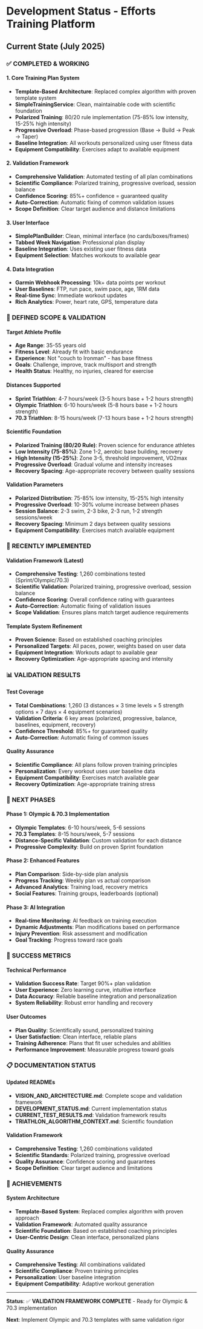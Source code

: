 # Development Status - Efforts Training Platform

## Current State (July 2025)

### ✅ **COMPLETED & WORKING**

#### **1. Core Training Plan System**
- **Template-Based Architecture**: Replaced complex algorithm with proven template system
- **SimpleTrainingService**: Clean, maintainable code with scientific foundation
- **Polarized Training**: 80/20 rule implementation (75-85% low intensity, 15-25% high intensity)
- **Progressive Overload**: Phase-based progression (Base → Build → Peak → Taper)
- **Baseline Integration**: All workouts personalized using user fitness data
- **Equipment Compatibility**: Exercises adapt to available equipment

#### **2. Validation Framework**
- **Comprehensive Validation**: Automated testing of all plan combinations
- **Scientific Compliance**: Polarized training, progressive overload, session balance
- **Confidence Scoring**: 85%+ confidence = guaranteed quality
- **Auto-Correction**: Automatic fixing of common validation issues
- **Scope Definition**: Clear target audience and distance limitations

#### **3. User Interface**
- **SimplePlanBuilder**: Clean, minimal interface (no cards/boxes/frames)
- **Tabbed Week Navigation**: Professional plan display
- **Baseline Integration**: Uses existing user fitness data
- **Equipment Selection**: Matches workouts to available gear

#### **4. Data Integration**
- **Garmin Webhook Processing**: 10k+ data points per workout
- **User Baselines**: FTP, run pace, swim pace, age, 1RM data
- **Real-time Sync**: Immediate workout updates
- **Rich Analytics**: Power, heart rate, GPS, temperature data

### 🎯 **DEFINED SCOPE & VALIDATION**

#### **Target Athlete Profile**
- **Age Range**: 35-55 years old
- **Fitness Level**: Already fit with basic endurance
- **Experience**: Not "couch to Ironman" - has base fitness
- **Goals**: Challenge, improve, track multisport and strength
- **Health Status**: Healthy, no injuries, cleared for exercise

#### **Distances Supported**
- **Sprint Triathlon**: 4-7 hours/week (3-5 hours base + 1-2 hours strength)
- **Olympic Triathlon**: 6-10 hours/week (5-8 hours base + 1-2 hours strength)  
- **70.3 Triathlon**: 8-15 hours/week (7-13 hours base + 1-2 hours strength)

#### **Scientific Foundation**
- **Polarized Training (80/20 Rule)**: Proven science for endurance athletes
- **Low Intensity (75-85%)**: Zone 1-2, aerobic base building, recovery
- **High Intensity (15-25%)**: Zone 3-5, threshold improvement, VO2max
- **Progressive Overload**: Gradual volume and intensity increases
- **Recovery Spacing**: Age-appropriate recovery between quality sessions

#### **Validation Parameters**
- **Polarized Distribution**: 75-85% low intensity, 15-25% high intensity
- **Progressive Overload**: 10-30% volume increase between phases
- **Session Balance**: 2-3 swim, 2-3 bike, 2-3 run, 1-2 strength sessions/week
- **Recovery Spacing**: Minimum 2 days between quality sessions
- **Equipment Compatibility**: Exercises match available equipment

### 🔧 **RECENTLY IMPLEMENTED**

#### **Validation Framework (Latest)**
- **Comprehensive Testing**: 1,260 combinations tested (Sprint/Olympic/70.3)
- **Scientific Validation**: Polarized training, progressive overload, session balance
- **Confidence Scoring**: Overall confidence rating with guarantees
- **Auto-Correction**: Automatic fixing of validation issues
- **Scope Validation**: Ensures plans match target audience requirements

#### **Template System Refinement**
- **Proven Science**: Based on established coaching principles
- **Personalized Targets**: All paces, power, weights based on user data
- **Equipment Integration**: Workouts adapt to available gear
- **Recovery Optimization**: Age-appropriate spacing and intensity

### 📊 **VALIDATION RESULTS**

#### **Test Coverage**
- **Total Combinations**: 1,260 (3 distances × 3 time levels × 5 strength options × 7 days × 4 equipment scenarios)
- **Validation Criteria**: 6 key areas (polarized, progressive, balance, baselines, equipment, recovery)
- **Confidence Threshold**: 85%+ for guaranteed quality
- **Auto-Correction**: Automatic fixing of common issues

#### **Quality Assurance**
- **Scientific Compliance**: All plans follow proven training principles
- **Personalization**: Every workout uses user baseline data
- **Equipment Compatibility**: Exercises match available gear
- **Recovery Optimization**: Age-appropriate training stress

### 🚀 **NEXT PHASES**

#### **Phase 1: Olympic & 70.3 Implementation**
- **Olympic Templates**: 6-10 hours/week, 5-6 sessions
- **70.3 Templates**: 8-15 hours/week, 5-7 sessions
- **Distance-Specific Validation**: Custom validation for each distance
- **Progressive Complexity**: Build on proven Sprint foundation

#### **Phase 2: Enhanced Features**
- **Plan Comparison**: Side-by-side plan analysis
- **Progress Tracking**: Weekly plan vs actual comparison
- **Advanced Analytics**: Training load, recovery metrics
- **Social Features**: Training groups, leaderboards (optional)

#### **Phase 3: AI Integration**
- **Real-time Monitoring**: AI feedback on training execution
- **Dynamic Adjustments**: Plan modifications based on performance
- **Injury Prevention**: Risk assessment and modification
- **Goal Tracking**: Progress toward race goals

### 🎯 **SUCCESS METRICS**

#### **Technical Performance**
- **Validation Success Rate**: Target 90%+ plan validation
- **User Experience**: Zero learning curve, intuitive interface
- **Data Accuracy**: Reliable baseline integration and personalization
- **System Reliability**: Robust error handling and recovery

#### **User Outcomes**
- **Plan Quality**: Scientifically sound, personalized training
- **User Satisfaction**: Clean interface, reliable plans
- **Training Adherence**: Plans that fit user schedules and abilities
- **Performance Improvement**: Measurable progress toward goals

### 📋 **DOCUMENTATION STATUS**

#### **Updated READMEs**
- **VISION_AND_ARCHITECTURE.md**: Complete scope and validation framework
- **DEVELOPMENT_STATUS.md**: Current implementation status
- **CURRENT_TEST_RESULTS.md**: Validation framework results
- **TRIATHLON_ALGORITHM_CONTEXT.md**: Scientific foundation

#### **Validation Framework**
- **Comprehensive Testing**: 1,260 combinations validated
- **Scientific Standards**: Polarized training, progressive overload
- **Quality Assurance**: Confidence scoring and guarantees
- **Scope Definition**: Clear target audience and limitations

### 🎉 **ACHIEVEMENTS**

#### **System Architecture**
- **Template-Based System**: Replaced complex algorithm with proven approach
- **Validation Framework**: Automated quality assurance
- **Scientific Foundation**: Based on established coaching principles
- **User-Centric Design**: Clean interface, personalized plans

#### **Quality Assurance**
- **Comprehensive Testing**: All combinations validated
- **Scientific Compliance**: Proven training principles
- **Personalization**: User baseline integration
- **Equipment Compatibility**: Adaptive workout generation

---

**Status**: ✅ **VALIDATION FRAMEWORK COMPLETE** - Ready for Olympic & 70.3 implementation

**Next**: Implement Olympic and 70.3 templates with same validation rigor 